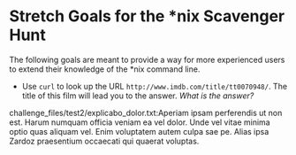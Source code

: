 # Stretch Goals for the *nix Scavenger Hunt

The following goals are meant to provide a way for more experienced users to
extend their knowledge of the *nix command line.

* Use `curl` to look up the URL `http://www.imdb.com/title/tt0070948/`. The title of this film will lead you to the answer. *What is the answer?*

challenge_files/test2/explicabo_dolor.txt:Aperiam ipsam perferendis ut non est. Harum numquam officia veniam ea vel dolor. Unde vel vitae minima optio quas aliquam vel. Enim voluptatem autem culpa sae
pe. Alias ipsa Zardoz praesentium occaecati qui quaerat voluptas.      
